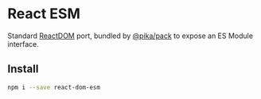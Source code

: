 # React ESM

Standard [ReactDOM][react-dom] port, bundled by [@pika/pack][pika-pack] to
expose an ES Module interface.

## Install

```bash
npm i --save react-dom-esm
```

[react-dom]: https://github.com/facebook/react/tree/master/packages/react-dom
[pika-pack]: https://github.com/pikapkg/pack

